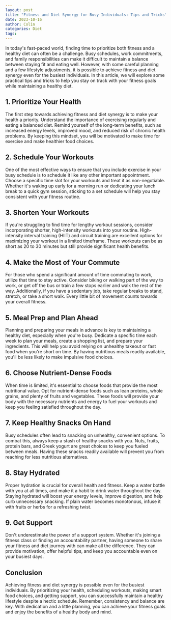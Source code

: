 ```yaml
---
layout: post
title: "Fitness and Diet Synergy for Busy Individuals: Tips and Tricks"
date: 2023-10-16
author: Colin
categories: Diet
tags: 
---
```


In today's fast-paced world, finding time to prioritize both fitness and a healthy diet can often be a challenge. Busy schedules, work commitments, and family responsibilities can make it difficult to maintain a balance between staying fit and eating well. However, with some careful planning and a few lifestyle adjustments, it is possible to achieve fitness and diet synergy even for the busiest individuals. In this article, we will explore some practical tips and tricks to help you stay on track with your fitness goals while maintaining a healthy diet.

## 1. Prioritize Your Health

The first step towards achieving fitness and diet synergy is to make your health a priority. Understand the importance of exercising regularly and eating a balanced diet. Remind yourself of the long-term benefits, such as increased energy levels, improved mood, and reduced risk of chronic health problems. By keeping this mindset, you will be motivated to make time for exercise and make healthier food choices.

## 2. Schedule Your Workouts

One of the most effective ways to ensure that you include exercise in your busy schedule is to schedule it like any other important appointment. Choose a specific time slot for your workouts and treat it as non-negotiable. Whether it's waking up early for a morning run or dedicating your lunch break to a quick gym session, sticking to a set schedule will help you stay consistent with your fitness routine.

## 3. Shorten Your Workouts

If you're struggling to find time for lengthy workout sessions, consider incorporating shorter, high-intensity workouts into your routine. High-intensity interval training (HIIT) and circuit training are excellent options for maximizing your workout in a limited timeframe. These workouts can be as short as 20 to 30 minutes but still provide significant health benefits.

## 4. Make the Most of Your Commute

For those who spend a significant amount of time commuting to work, utilize that time to stay active. Consider biking or walking part of the way to work, or get off the bus or train a few stops earlier and walk the rest of the way. Additionally, if you have a sedentary job, take regular breaks to stand, stretch, or take a short walk. Every little bit of movement counts towards your overall fitness.

## 5. Meal Prep and Plan Ahead

Planning and preparing your meals in advance is key to maintaining a healthy diet, especially when you're busy. Dedicate a specific time each week to plan your meals, create a shopping list, and prepare your ingredients. This will help you avoid relying on unhealthy takeout or fast food when you're short on time. By having nutritious meals readily available, you'll be less likely to make impulsive food choices.

## 6. Choose Nutrient-Dense Foods

When time is limited, it's essential to choose foods that provide the most nutritional value. Opt for nutrient-dense foods such as lean proteins, whole grains, and plenty of fruits and vegetables. These foods will provide your body with the necessary nutrients and energy to fuel your workouts and keep you feeling satisfied throughout the day.

## 7. Keep Healthy Snacks On Hand

Busy schedules often lead to snacking on unhealthy, convenient options. To combat this, always keep a stash of healthy snacks with you. Nuts, fruits, protein bars, and Greek yogurt are great choices to keep you fueled between meals. Having these snacks readily available will prevent you from reaching for less nutritious alternatives.

## 8. Stay Hydrated

Proper hydration is crucial for overall health and fitness. Keep a water bottle with you at all times, and make it a habit to drink water throughout the day. Staying hydrated will boost your energy levels, improve digestion, and help curb unnecessary snacking. If plain water becomes monotonous, infuse it with fruits or herbs for a refreshing twist.

## 9. Get Support

Don't underestimate the power of a support system. Whether it's joining a fitness class or finding an accountability partner, having someone to share your fitness and diet journey with can make all the difference. They can provide motivation, offer helpful tips, and keep you accountable even on your busiest days.

## Conclusion

Achieving fitness and diet synergy is possible even for the busiest individuals. By prioritizing your health, scheduling workouts, making smart food choices, and getting support, you can successfully maintain a healthy lifestyle despite a hectic schedule. Remember, consistency and balance are key. With dedication and a little planning, you can achieve your fitness goals and enjoy the benefits of a healthy body and mind.